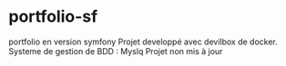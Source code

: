 # portfolio-sf
portfolio en version symfony
Projet developpé avec devilbox de docker.
Systeme de gestion de BDD : Myslq
Projet non mis à jour
